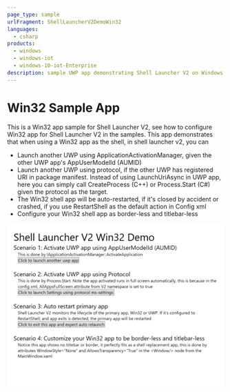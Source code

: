 ```yaml
---
page_type: sample
urlFragment: ShellLauncherV2DemoWin32
languages:
  - csharp
products:
  - windows
  - windows-iot
  - windows-10-iot-Enterprise
description: sample UWP app demonstrating Shell Launcher V2 on Windows 10 Enterprise from 1903 release
---
```


# Win32 Sample App

This is a Win32 app sample for Shell Launcher V2, see how to configure Win32 app for Shell Launcher V2 in the samples. This app demonstrates that when using a Win32 app as the shell, in shell launcher v2, you can

* Launch another UWP using ApplicationActivationManager, given the other UWP app's AppUserModelId (AUMID)
* Launch another UWP using protocol, if the other UWP has registered URI in package manifest. Instead of using LaunchUriAsync in UWP app, here you can simply call CreateProcess (C++) or Process.Start (C#) given the protocol as the target.
* The Win32 shell app will be auto-restarted, if it's closed by accident or crashed, if you use RestartShell as the default action in Config xml
* Configure your Win32 shell app as border-less and titlebar-less

![App screen capture](../Images/Win32SampleScreenCapture.png)